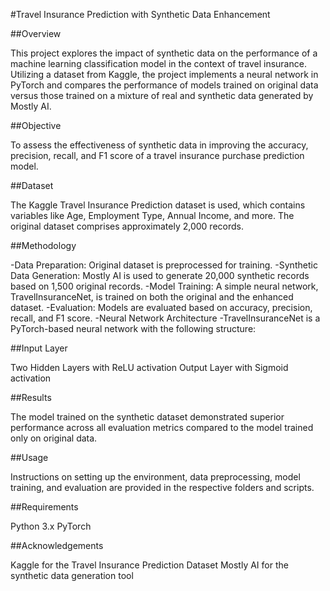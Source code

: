 #Travel Insurance Prediction with Synthetic Data Enhancement

##Overview

This project explores the impact of synthetic data on the performance of a machine learning classification model in the context of travel insurance. Utilizing a dataset from Kaggle, the project implements a neural network in PyTorch and compares the performance of models trained on original data versus those trained on a mixture of real and synthetic data generated by Mostly AI.

##Objective

To assess the effectiveness of synthetic data in improving the accuracy, precision, recall, and F1 score of a travel insurance purchase prediction model.

##Dataset

The Kaggle Travel Insurance Prediction dataset is used, which contains variables like Age, Employment Type, Annual Income, and more. The original dataset comprises approximately 2,000 records.

##Methodology

-Data Preparation: Original dataset is preprocessed for training.
-Synthetic Data Generation: Mostly AI is used to generate 20,000 synthetic records based on 1,500 original records.
-Model Training: A simple neural network, TravelInsuranceNet, is trained on both the original and the enhanced dataset.
-Evaluation: Models are evaluated based on accuracy, precision, recall, and F1 score.
-Neural Network Architecture
-TravelInsuranceNet is a PyTorch-based neural network with the following structure:

##Input Layer

Two Hidden Layers with ReLU activation
Output Layer with Sigmoid activation

##Results

The model trained on the synthetic dataset demonstrated superior performance across all evaluation metrics compared to the model trained only on original data.

##Usage

Instructions on setting up the environment, data preprocessing, model training, and evaluation are provided in the respective folders and scripts.

##Requirements

Python 3.x
PyTorch

##Acknowledgements

Kaggle for the Travel Insurance Prediction Dataset
Mostly AI for the synthetic data generation tool
